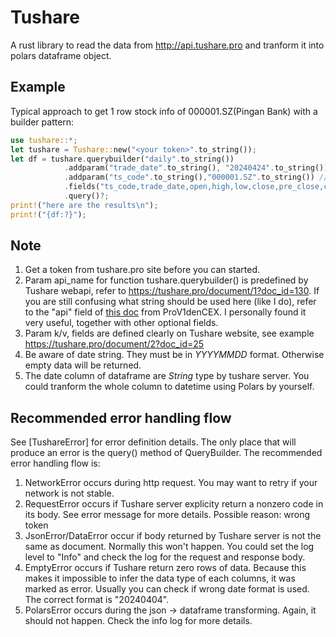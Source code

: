  # Tushare
 A rust library to read the data from http://api.tushare.pro and tranform it into polars dataframe object.
 ## Example
 Typical approach to get 1 row stock info of 000001.SZ(Pingan Bank) with a builder pattern:
 ```rust
 use tushare::*;
 let tushare = Tushare::new("<your token>".to_string());
 let df = tushare.querybuilder("daily".to_string())
             .addparam("trade_date".to_string(), "20240424".to_string()) //opiontal step
             .addparam("ts_code".to_string(),"000001.SZ".to_string()) //optional step
             .fields("ts_code,trade_date,open,high,low,close,pre_close,change,pct_chg,vol".to_string()) //optional step
             .query()?;
 print!("here are the results\n");
 print!("{df:?}");
 ```
 ## Note
 1. Get a token from tushare.pro site before you can started.
 2. Param api_name for function tushare.querybuilder() is predefined by Tushare webapi, refer to <https://tushare.pro/document/1?doc_id=130>.
 If you are still confusing what string should be used here (like I do), refer to the "api" field of [this doc](https://github.com/ProV1denCEX/Tushare.jl/blob/master/src/Tushare.yaml)
 from ProV1denCEX. I personally found it very useful, together with other optional fields.
 3. Param k/v, fields are defined clearly on Tushare website, see example <https://tushare.pro/document/2?doc_id=25>
 4. Be aware of date string. They must be in *YYYYMMDD* format. Otherwise empty data will be returned.
 5. The date column of dataframe are *String* type by tushare server. You could tranform the whole column to datetime using Polars by yourself. 
 
 ## Recommended error handling flow
 See [TushareError] for error definition details.
 The only place that will produce an error is the query() method of QueryBuilder. The recommended error handling flow is:
 1. NetworkError occurs during http request. You may want to retry if your network is not stable.
 2. RequestError occurs if Tushare server explicity return a nonzero code in its body. See error message for more details. Possible reason: wrong token
 3. JsonError/DataError occur if body returned by Tushare server is not the same as document. Normally this won't happen. 
 You could set the log level to "Info" and check the log for the request and response body.
 4. EmptyError occurs if Tushare return zero rows of data. Because this makes it impossible to infer the data type of each columns, it was marked as error.
 Usually you can check if wrong date format is used. The correct format is "20240404".
 5. PolarsError occurs during the json -> dataframe transforming. Again, it should not happen. Check the info log for more details.
